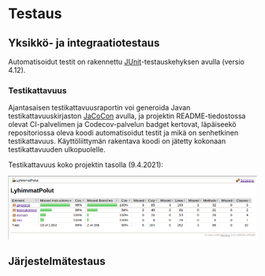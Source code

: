 # Testaus

## Yksikkö- ja integraatiotestaus

Automatisoidut testit on rakennettu [JUnit](https://junit.org/junit4/)-testauskehyksen avulla (versio 4.12).

### Testikattavuus

Ajantasaisen testikattavuusraportin voi generoida Javan testikattavuuskirjaston [JaCoCon](https://www.eclemma.org/jacoco/) avulla, ja projektin README-tiedostossa olevat CI-palvelimen ja Codecov-palvelun badget kertovat, läpäiseekö repositoriossa oleva koodi automatisoidut testit ja mikä on senhetkinen testikattavuus. Käyttöliittymän rakentava koodi on jätetty kokonaan testikattavuuden ulkopuolelle.

Testikattavuus koko projektin tasolla (9.4.2021):

<img src="https://github.com/jenkarper/LyhimmatPolut/blob/main/dokumentaatio/kuvat/testikattavuus_kaikki.png" width="1000">

## Järjestelmätestaus
